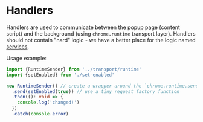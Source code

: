 # Handlers

Handlers are used to communicate between the popup page (content script) and the background (using `chrome.runtime` transport layer). Handlers should not contain "hard" logic - we have a better place for the logic named [services](../../services).

Usage example:

```typescript
import {RuntimeSender} from '../transport/runtime'
import {setEnabled} from './set-enabled'

new RuntimeSender() // create a wrapper around the `chrome.runtime.sendMessage` function
  .send(setEnabled(true)) // use a tiny request factory function
  .then((): void => {
    console.log('changed!')
  })
  .catch(console.error)
```

